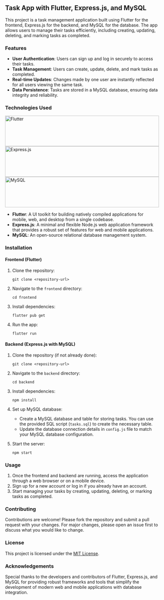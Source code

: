 ## Task App with Flutter, Express.js, and MySQL

This project is a task management application built using Flutter for the frontend, Express.js for the backend, and MySQL for the database. The app allows users to manage their tasks efficiently, including creating, updating, deleting, and marking tasks as completed.

### Features

- **User Authentication**: Users can sign up and log in securely to access their tasks.
- **Task Management**: Users can create, update, delete, and mark tasks as completed.
- **Real-time Updates**: Changes made by one user are instantly reflected for all users viewing the same task.
- **Data Persistence**: Tasks are stored in a MySQL database, ensuring data integrity and reliability.

### Technologies Used

<img src="https://upload.wikimedia.org/wikipedia/commons/1/17/Google-flutter-logo.png" alt="Flutter" width="100%" height="100"> <img src="https://upload.wikimedia.org/wikipedia/commons/6/64/Expressjs.png" alt="Express.js" width="100%" height="100"> <img src="https://upload.wikimedia.org/wikipedia/commons/0/0a/MySQL_textlogo.svg" alt="MySQL" width="100%" height="100">

- **Flutter**: A UI toolkit for building natively compiled applications for mobile, web, and desktop from a single codebase.
- **Express.js**: A minimal and flexible Node.js web application framework that provides a robust set of features for web and mobile applications.
- **MySQL**: An open-source relational database management system.

### Installation

#### Frontend (Flutter)

1. Clone the repository:

   ```
   git clone <repository-url>
   ```

2. Navigate to the `frontend` directory:

   ```
   cd frontend
   ```

3. Install dependencies:

   ```
   flutter pub get
   ```

4. Run the app:

   ```
   flutter run
   ```

#### Backend (Express.js with MySQL)

1. Clone the repository (if not already done):

   ```
   git clone <repository-url>
   ```

2. Navigate to the `backend` directory:

   ```
   cd backend
   ```

3. Install dependencies:

   ```
   npm install
   ```

4. Set up MySQL database:
   - Create a MySQL database and table for storing tasks. You can use the provided SQL script (`tasks.sql`) to create the necessary table.
   - Update the database connection details in `config.js` file to match your MySQL database configuration.

5. Start the server:

   ```
   npm start
   ```

### Usage

1. Once the frontend and backend are running, access the application through a web browser or on a mobile device.
2. Sign up for a new account or log in if you already have an account.
3. Start managing your tasks by creating, updating, deleting, or marking tasks as completed.

### Contributing

Contributions are welcome! Please fork the repository and submit a pull request with your changes. For major changes, please open an issue first to discuss what you would like to change.

### License

This project is licensed under the [MIT License](LICENSE).

### Acknowledgements

Special thanks to the developers and contributors of Flutter, Express.js, and MySQL for providing robust frameworks and tools that simplify the development of modern web and mobile applications with database integration.

